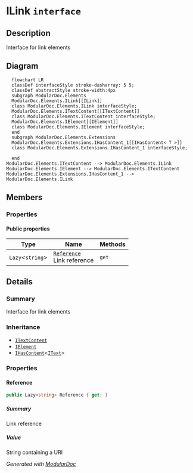 # ILink `interface`

## Description
Interface for link elements

## Diagram
```mermaid
  flowchart LR
  classDef interfaceStyle stroke-dasharray: 5 5;
  classDef abstractStyle stroke-width:4px
  subgraph ModularDoc.Elements
  ModularDoc.Elements.ILink[[ILink]]
  class ModularDoc.Elements.ILink interfaceStyle;
  ModularDoc.Elements.ITextContent[[ITextContent]]
  class ModularDoc.Elements.ITextContent interfaceStyle;
  ModularDoc.Elements.IElement[[IElement]]
  class ModularDoc.Elements.IElement interfaceStyle;
  end
  subgraph ModularDoc.Elements.Extensions
  ModularDoc.Elements.Extensions.IHasContent_1[[IHasContent< T >]]
  class ModularDoc.Elements.Extensions.IHasContent_1 interfaceStyle;

  end
ModularDoc.Elements.ITextContent --> ModularDoc.Elements.ILink
ModularDoc.Elements.IElement --> ModularDoc.Elements.ITextContent
ModularDoc.Elements.Extensions.IHasContent_1 --> ModularDoc.Elements.ILink
```

## Members
### Properties
#### Public  properties
| Type | Name | Methods |
| --- | --- | --- |
| `Lazy`&lt;`string`&gt; | [`Reference`](#reference)<br>Link reference | `get` |

## Details
### Summary
Interface for link elements

### Inheritance
 - [
`ITextContent`
](./ITextContent.md)
 - [
`IElement`
](./IElement.md)
 - [`IHasContent`](extensions/IHasContentT.md)&lt;[`IText`](./IText.md)&gt;

### Properties
#### Reference
```csharp
public Lazy<string> Reference { get; }
```
##### Summary
Link reference

##### Value
String containing a URI

*Generated with* [*ModularDoc*](https://github.com/hailstorm75/ModularDoc)
